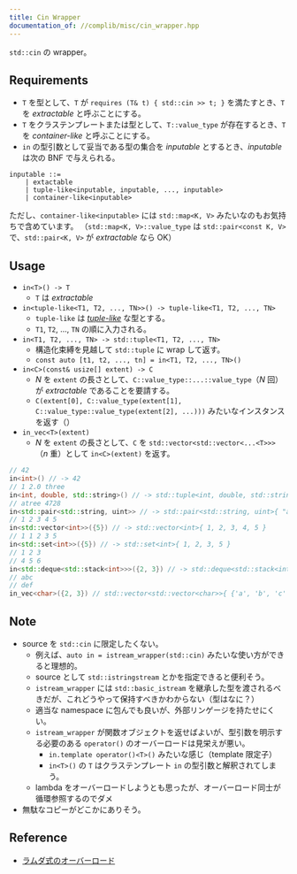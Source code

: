 ```yaml
---
title: Cin Wrapper
documentation_of: //complib/misc/cin_wrapper.hpp
---
```


`std::cin` の wrapper。

## Requirements
- `T` を型として、`T` が `requires (T& t) { std::cin >> t; }` を満たすとき、`T` を *extractable* と呼ぶことにする。
- `T` をクラステンプレートまたは型として、`T::value_type` が存在するとき、`T` を *container-like* と呼ぶことにする。
- `in` の型引数として妥当である型の集合を *inputable* とするとき、*inputable* は次の BNF で与えられる。
```
inputable ::=
    | extactable
    | tuple-like<inputable, inputable, ..., inputable>
    | container-like<inputable>
```
ただし、`container-like<inputable>` には `std::map<K, V>` みたいなのもお気持ちで含めています。
（`std::map<K, V>::value_type` は `std::pair<const K, V>` で、`std::pair<K, V>` が *extractable* なら OK）

## Usage
- `in<T>() -> T`
  - `T` は *extractable*
- `in<tuple-like<T1, T2, ..., TN>>() -> tuple-like<T1, T2, ..., TN>`
  - `tuple-like` は [*tuple-like*](https://cpprefjp.github.io/reference/tuple/make_from_tuple.html) な型とする。
  - `T1`, `T2`, ..., `TN` の順に入力される。
- `in<T1, T2, ..., TN> -> std::tuple<T1, T2, ..., TN>`
  - 構造化束縛を見越して `std::tuple` に wrap して返す。
  - `const auto [t1, t2, ..., tn] = in<T1, T2, ..., TN>()`
- `in<C>(const& usize[] extent) -> C`
  - $N$ を `extent` の長さとして、`C::value_type::...::value_type`（$N$ 回）が *extractable* であることを要請する。
  - `C(extent[0], C::value_type(extent[1], C::value_type::value_type(extent[2], ...)))` みたいなインスタンスを返す（）
- `in_vec<T>(extent)`
  - $N$ を `extent` の長さとして、`C` を `std::vector<std::vector<...<T>>>`（$n$ 重）として `in<C>(extent)` を返す。

```c++
// 42
in<int>() // -> 42
// 1 2.0 three
in<int, double, std::string>() // -> std::tuple<int, double, std::string>{ 1, 2.0, "three" }
// atree 4728
in<std::pair<std::string, uint>> // -> std::pair<std::string, uint>{ "atree", 4728 }
// 1 2 3 4 5
in<std::vector<int>>({5}) // -> std::vector<int>{ 1, 2, 3, 4, 5 }
// 1 1 2 3 5
in<std::set<int>>({5}) // -> std::set<int>{ 1, 2, 3, 5 }
// 1 2 3
// 4 5 6
in<std::deque<std::stack<int>>>({2, 3}) // -> std::deque<std::stack<int>>{ std::stack<int>{ 1, 2, 3 }, std::stack<int>{4, 5, 6}}
// abc
// def
in_vec<char>({2, 3}) // std::vector<std::vector<char>>{ {'a', 'b', 'c' }, {'d', 'e', 'f' } }
```

## Note
- source を `std::cin` に限定したくない。
  - 例えば、`auto in = istream_wrapper(std::cin)` みたいな使い方ができると理想的。
  - source として `std::istringstream` とかを指定できると便利そう。
  - `istream_wrapper` には `std::basic_istream` を継承した型を渡されるべきだが、これどうやって保持すべきかわからない（型はなに？）
  - 適当な namespace に包んでも良いが、外部リンゲージを持たせにくい。
  - `istream_wrapper` が関数オブジェクトを返せばよいが、型引数を明示する必要のある `operator()` のオーバーロードは見栄えが悪い。
    - `in.template operator()<T>()` みたいな感じ（template 限定子）
    - `in<T>()` の `T` はクラステンプレート `in` の型引数と解釈されてしまう。
  - lambda をオーバーロードしようとも思ったが、オーバーロード同士が循環参照するのでダメ
- 無駄なコピーがどこかにありそう。

## Reference
- [ラムダ式のオーバーロード](https://yohhoy.hatenadiary.jp/entry/20200715/p1)
